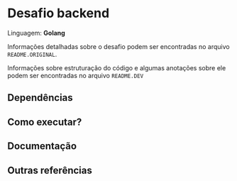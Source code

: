 <p style="
  display: block;
  width: 100px;
  height: 82px;
  margin: auto;
  filter: hue-rotate(180deg);
  background-image: url(https://assets.website-files.com/60147207eb0b6f4ddaeeaf73/601b7c07082f025136d6936c_logo-eventials.svg);
  background-size: 100px 82px;
  filter: invert(100%);" />


# Desafio backend

Linguagem: **Golang**

Informações detalhadas sobre o desafio podem ser encontradas no arquivo `README.ORIGINAL`.

Informações sobre estruturação do código e algumas anotações sobre ele podem ser encontradas no arquivo `README.DEV`


## Dependências


## Como executar?


## Documentação


## Outras referências


<p style="
    margin: auto;
    display: block;
    width: 100px;
    height: 82px;
    background-image: url(https://golang.org/lib/godoc/images/footer-gopher.jpg);
    background-size: 100px 82px;
  background-blend-mode: multiply;"/>